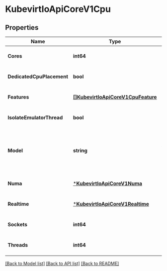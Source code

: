 # KubevirtIoApiCoreV1Cpu

## Properties
Name | Type | Description | Notes
------------ | ------------- | ------------- | -------------
**Cores** | **int64** | Cores specifies the number of cores inside the vmi. Must be a value greater or equal 1. | [optional] [default to null]
**DedicatedCpuPlacement** | **bool** | DedicatedCPUPlacement requests the scheduler to place the VirtualMachineInstance on a node with enough dedicated pCPUs and pin the vCPUs to it. | [optional] [default to null]
**Features** | [**[]KubevirtIoApiCoreV1CpuFeature**](kubevirt.io.api.core.v1.CPUFeature.md) | Features specifies the CPU features list inside the VMI. | [optional] [default to null]
**IsolateEmulatorThread** | **bool** | IsolateEmulatorThread requests one more dedicated pCPU to be allocated for the VMI to place the emulator thread on it. | [optional] [default to null]
**Model** | **string** | Model specifies the CPU model inside the VMI. List of available models https://github.com/libvirt/libvirt/tree/master/src/cpu_map. It is possible to specify special cases like \&quot;host-passthrough\&quot; to get the same CPU as the node and \&quot;host-model\&quot; to get CPU closest to the node one. Defaults to host-model. | [optional] [default to null]
**Numa** | [***KubevirtIoApiCoreV1Numa**](kubevirt.io.api.core.v1.NUMA.md) | NUMA allows specifying settings for the guest NUMA topology | [optional] [default to null]
**Realtime** | [***KubevirtIoApiCoreV1Realtime**](kubevirt.io.api.core.v1.Realtime.md) | Realtime instructs the virt-launcher to tune the VMI for lower latency, optional for real time workloads | [optional] [default to null]
**Sockets** | **int64** | Sockets specifies the number of sockets inside the vmi. Must be a value greater or equal 1. | [optional] [default to null]
**Threads** | **int64** | Threads specifies the number of threads inside the vmi. Must be a value greater or equal 1. | [optional] [default to null]

[[Back to Model list]](../README.md#documentation-for-models) [[Back to API list]](../README.md#documentation-for-api-endpoints) [[Back to README]](../README.md)


